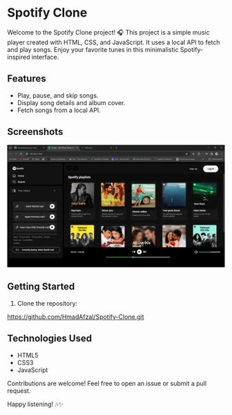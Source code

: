 # Spotify Clone

Welcome to the Spotify Clone project! 🎧 This project is a simple music player created with HTML, CSS, and JavaScript. It uses a local API to fetch and play songs. Enjoy your favorite tunes in this minimalistic Spotify-inspired interface.

## Features

- Play, pause, and skip songs.
- Display song details and album cover.
- Fetch songs from a local API.


## Screenshots

![Spotify Clone](/Spotify-Clone-SS.PNG)

## Getting Started

1. Clone the repository:

https://github.com/HmadAfzal/Spotify-Clone.git

## Technologies Used

- HTML5
- CSS3
- JavaScript


Contributions are welcome! Feel free to open an issue or submit a pull request.


Happy listening! 🎶✨
